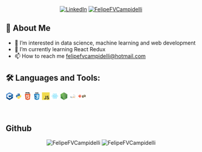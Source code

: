 <p align="center"> 
  <a href="https://www.linkedin.com/in/felipe-campidelli-96bb6b1a8" target="_blank"><img alt="LinkedIn" src="https://img.shields.io/badge/-LinkedIn-0077B5?style=for-the-badge&logo=Linkedin&logoColor=white"></a>
  <a href="https://github.com/FelipeFVCampidelli" target="_blank"><img alt="FelipeFVCampidelli" src="https://shields-io-visitor-counter.herokuapp.com/badge?page=octocat.Spoon-Knife&labelColor=000000&logo=GitHub&logoColor=FFFFFF&color=blueviolet&style=for-the-badge"/></a>
</p>


## 📖 About Me

- 👀 I’m interested in data science, machine learning and web development
- 🌱 I’m currently learning React Redux
- 📫 How to reach me felipefvcampidelli@hotmail.com

## 🛠️ Languages and Tools:

<code><img height="20" src="https://raw.githubusercontent.com/github/explore/80688e429a7d4ef2fca1e82350fe8e3517d3494d/topics/cpp/cpp.png"></code>
<code><img height="20" src="https://raw.githubusercontent.com/github/explore/80688e429a7d4ef2fca1e82350fe8e3517d3494d/topics/python/python.png"></code>
<code><img height="20" src="https://raw.githubusercontent.com/github/explore/80688e429a7d4ef2fca1e82350fe8e3517d3494d/topics/html/html.png"></code>
<code><img height="20" src="https://raw.githubusercontent.com/github/explore/80688e429a7d4ef2fca1e82350fe8e3517d3494d/topics/css/css.png"></code>
<code><img height="20" src="https://raw.githubusercontent.com/github/explore/80688e429a7d4ef2fca1e82350fe8e3517d3494d/topics/javascript/javascript.png"></code>
<code><img height="20" src="https://raw.githubusercontent.com/github/explore/80688e429a7d4ef2fca1e82350fe8e3517d3494d/topics/react/react.png"></code>
<code><img height="20" src="https://raw.githubusercontent.com/github/explore/80688e429a7d4ef2fca1e82350fe8e3517d3494d/topics/nodejs/nodejs.png"></code>
<code><img height="20" src="https://raw.githubusercontent.com/github/explore/80688e429a7d4ef2fca1e82350fe8e3517d3494d/topics/mysql/mysql.png"></code>
<code><img height="20" src="https://raw.githubusercontent.com/github/explore/80688e429a7d4ef2fca1e82350fe8e3517d3494d/topics/git/git.png"></code>

</br>

## Github 

<!-- Stats themes= https://github.com/anuraghazra/github-readme-stats/blob/master/themes/README.md -->
<p align="center">
  <img height="135" src="https://github-readme-stats.vercel.app/api?username=FelipeFVCampidelli&count_private=true&show_icons=true&theme=radical&hide_title=true" alt="FelipeFVCampidelli" />
  <img height="135" src="https://github-readme-stats.vercel.app/api/top-langs/?username=FelipeFVCampidelli&langs_count=10&hide=css,html,json&layout=compact&theme=radical&hide_title=true" alt="FelipeFVCampidelli" />
</p>
